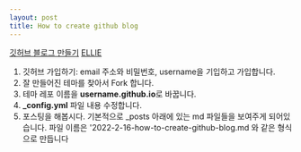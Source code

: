 ```yaml
---
layout: post
title: How to create github blog
---
```


[깃허브 블로그 만들기](https://blog.naver.com/aimento/222648818253)
[ELLIE](https://github.com/ellie-lee/ellie-lee.github.io/tree/master/images/avatar.png)
1. 깃허브 가입하기: email 주소와 비밀번호, username을 기입하고 가입합니다.
2. 잘 만들어진 테마를 찾아서 Fork 합니다.
3. 테마 레포 이름을 **username.github.io**로 바꿉니다.
4. **\_config.yml** 파일 내용 수정합니다.
5. 포스팅을 해봅시다. 기본적으로 \_posts 아래에 있는 md 파일들을 보여주게 되어있습니다.
   파일 이름은 '2022-2-16-how-to-create-github-blog.md 와 같은 형식으로 만듭니다

